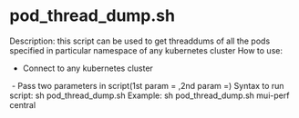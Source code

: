# pod_thread_dump.sh
Description: this script can be used to get threaddums of all the pods specified in particular namespace of any kubernetes cluster
How to use:
  - Connect to any kubernetes cluster
  
  - Pass two parameters in script(1st param = <namespace>,2nd param =<region>)
Syntax to run script:
  sh pod_thread_dump.sh <namespace> <region>
Example:    sh pod_thread_dump.sh mui-perf central
